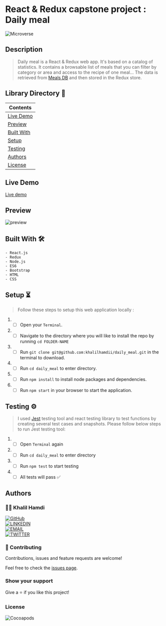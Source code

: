 # React & Redux capstone project : Daily meal

![Microverse](https://img.shields.io/badge/-Microverse-6F23FF?style=for-the-badge)

## Description

> Daily meal is a React & Redux web app. It's based on a catalog of statistics. It contains a browsable list of meals that you can filter by category or area and access to the recipe of one meal... The data is retrieved from [Meals DB](https://www.themealdb.com/api.php) and then stored in the Redux store.

## Library Directory 📙

| Contents                    |
| --------------------------- |
| [Live Demo](#live-demo)     |
| [Preview](#preview)         |
| [Built With](#built-with-🛠) |
| [Setup](#setup-⏳)          |
| [Testing](#testing-⚙️)      |
| [Authors](#authors)         |
| [License](#license)         |

## Live Demo

[Live demo](https://react-math-magicians.herokuapp.com/)

## Preview

![preview](./preview/preview.gif)

## Built With 🛠

```
- React.js
- Redux
- Node.js
- ES6
- Bootstrap
- HTML
- CSS
```

## Setup ⏳

> Follow these steps to setup this web application locally :

1. - [ ] Open your `Terminal`.
2. - [ ] Navigate to the directory where you will like to install the repo by running `cd FOLDER-NAME`
3. - [ ] Run `git clone git@github.com:khalilhamdii/daily_meal.git` in the terminal to download.
4. - [ ] Run `cd daily_meal` to enter directory.
5. - [ ] Run `npm install` to install node packages and dependencies.
6. - [ ] Run `npm start` in your browser to start the application.

## Testing ⚙️

> I used [Jest](https://jestjs.io/) testing tool and react testing library to test functions by creating several test cases and snapshots. Please follow below steps to run Jest testing tool:

1. - [ ] Open `Terminal` again
2. - [ ] Run `cd daily_meal` to enter directory
3. - [ ] Run `npm test` to start testing
4. - [ ] All tests will pass ✅

## Authors

### 👨‍💻 Khalil Hamdi

[![GitHub](https://img.shields.io/badge/-GitHub-000?style=for-the-badge&logo=GitHub&logoColor=white)](https://github.com/khalilhamdii) <br>
[![LINKEDIN](https://img.shields.io/badge/-LINKEDIN-0077B5?style=for-the-badge&logo=Linkedin&logoColor=white)](https://www.linkedin.com/in/khalilhamdi/) <br>
[![EMAIL](https://img.shields.io/badge/-EMAIL-D14836?style=for-the-badge&logo=Mail.Ru&logoColor=white)](mailto:khaalil.hamdi@gmail.com) <br>
[![TWITTER](https://img.shields.io/badge/-TWITTER-1DA1F2?style=for-the-badge&logo=Twitter&logoColor=white)](https://twitter.com/Khalilhamdiii)

### 🤝 Contributing

Contributions, issues and feature requests are welcome!

Feel free to check the [issues page](https://github.com/khalilhamdii/MyTodos).

### Show your support

Give a ⭐️ if you like this project!

### License

![Cocoapods](https://img.shields.io/cocoapods/l/AFNetworking?color=red&style=for-the-badge)
